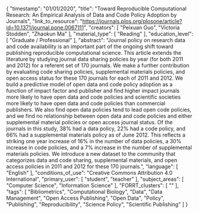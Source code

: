 {
    "timestamp": "01/01/2020",
    "title": "Toward Reproducible Computational Research: An Empirical Analysis of Data and Code Policy Adoption by Journals",
    "link_to_resource": "https://journals.plos.org/plosone/article?id=10.1371/journal.pone.0067111",
    "creators": [
        "Peixuan Guo",
        "Victoria Stodden",
        "Zhaokun Ma"
    ],
    "material_type": [
        "Reading"
    ],
    "education_level": [
        "Graduate / Professional"
    ],
    "abstract": "Journal policy on research data and code availability is an important part of the ongoing shift toward publishing reproducible computational science. This article extends the literature by studying journal data sharing policies by year (for both 2011 and 2012) for a referent set of 170 journals. We make a further contribution by evaluating code sharing policies, supplemental materials policies, and open access status for these 170 journals for each of 2011 and 2012. We build a predictive model of open data and code policy adoption as a function of impact factor and publisher and find higher impact journals more likely to have open data and code policies and scientific societies more likely to have open data and code policies than commercial publishers. We also find open data policies tend to lead open code policies, and we find no relationship between open data and code policies and either supplemental material policies or open access journal status. Of the journals in this study, 38% had a data policy, 22% had a code policy, and 66% had a supplemental materials policy as of June 2012. This reflects a striking one year increase of 16% in the number of data policies, a 30% increase in code policies, and a 7% increase in the number of supplemental materials policies. We introduce a new dataset to the community that categorizes data and code sharing, supplemental materials, and open access policies in 2011 and 2012 for these 170 journals.",
    "language": [
        "English"
    ],
    "conditions_of_use": "Creative Commons Attribution 4.0 International",
    "primary_user": [
        "student",
        "teacher"
    ],
    "subject_areas": [
        "Computer Science",
        "Information Science"
    ],
    "FORRT_clusters": [
        ""
    ],
    "tags": [
        "Bibliometrics",
        "Computational Biology",
        "Data",
        "Data Management",
        "Open Access Publishing",
        "Open Data",
        "Policy",
        "Publishing",
        "Reproducibility",
        "Science Policy",
        "Scientific Publishing"
    ]
}
